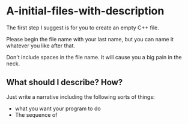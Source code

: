 # A-initial-files-with-description

The first step I suggest is for you to create an empty C++ file.

Please begin the file name with your last name, but you can name it whatever you like after that.

Don't include spaces in the file name.  It will cause you a big pain in the neck.

## What should I describe? How?

Just write a narrative including the following sorts of things:

* what you want your program to do
* The sequence of 